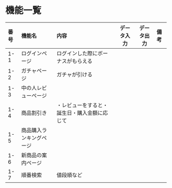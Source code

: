 # 機能一覧
|番号|機能名|内容|データ入力|データ出力|備考|
|:---|:---|:---|:---:|:----:|:---|
|1-1|ログインページ|ログインした際にボーナスがもらえる||||
|1-2|ガチャページ|ガチャが引ける||||
|1-3|中の人レビューページ|||||
|1-4|商品割引き|・レビューをすると・誕生日・購入金額に応じて||||
|1-5|商品購入ランキングページ|||||
|1-6|新商品の案内ページ|||||
|1-7|順番検索|値段順など||
